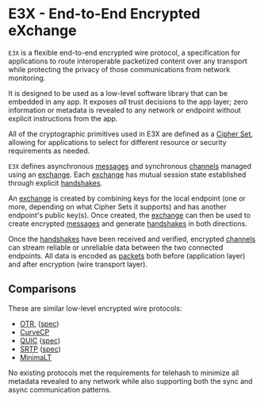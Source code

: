 # E3X - End-to-End Encrypted eXchange

`E3X` is a flexible end-to-end encrypted wire protocol, a specification for applications to route interoperable packetized content over any transport while protecting the privacy of those communications from network monitoring.

It is designed to be used as a low-level software library that can be embedded in any app.  It exposes *all* trust decisions to the app layer; zero information or metadata is revealed to any network or endpoint without explicit instructions from the app.

All of the cryptographic primitives used in E3X are defined as a [Cipher Set](cs/), allowing for applications to select for different resource or security requirements as needed.

`E3X` defines asynchronous [messages][] and synchronous [channels][] managed using an [exchange][]. Each [exchange][] has mutual session state established through explicit [handshakes][].

An [exchange][] is created by combining keys for the local endpoint (one or more, depending on what Cipher Sets it supports) and has another endpoint's public key(s). Once created, the [exchange][] can then be used to create encrypted [messages][] and generate [handshakes][] in both directions.

Once the [handshakes][] have been received and verified, encrypted [channels][] can stream reliable or unreliable data between the two connected endpoints.  All data is encoded as [packets](../lob.md) both before (application layer) and after encryption (wire transport layer).

## Comparisons

These are similar low-level encrypted wire protocols:

* [OTR](http://en.wikipedia.org/wiki/Off-the-Record_Messaging), ([spec](https://otr.cypherpunks.ca/Protocol-v3-4.0.0.html))
* [CurveCP](http://curvecp.org)
* [QUIC](http://en.wikipedia.org/wiki/QUIC) ([spec](https://docs.google.com/document/d/1g5nIXAIkN_Y-7XJW5K45IblHd_L2f5LTaDUDwvZ5L6g/edit))
* [SRTP](http://en.wikipedia.org/wiki/Secure_Real-time_Transport_Protocol) ([spec](http://tools.ietf.org/html/rfc3711))
* [MinimaLT](https://www.ethos-os.org/~solworth/minimalt-20131031.pdf)

No existing protocols met the requirements for telehash to minimize all metadata revealed to any network while also supporting both the sync and async communication patterns.


[messages]: messages.md
[handshakes]: handshake.md
[channels]: channels.md
[exchange]: exchange.md

